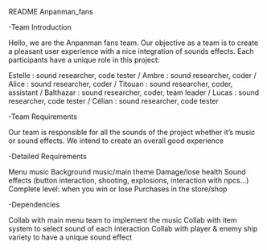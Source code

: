 README Anpanman_fans

-Team Introduction

Hello, we are the Anpanman fans team. Our objective as a team is to create a pleasant user experience with a nice integration of sounds effects. Each participants have a unique role in this project:

Estelle : sound researcher, code tester
 / Ambre : sound researcher, coder
 / Alice : sound researcher, coder
 / Titouan : sound researcher, coder, assistant
 / Balthazar : sound researcher, coder, team leader
 / Lucas : sound researcher, code tester
 / Célian : sound researcher, code tester

-Team Requirements

Our team is responsible for all the sounds of the project whether it’s music or sound effects. We intend to create an overall good experience

-Detailed Requirements

Menu music
Background music/main theme
Damage/lose health
Sound effects (button interaction, shooting, explosions, interaction with npcs…)
Complete level: when you win or lose
Purchases in the store/shop

-Dependencies

Collab with main menu team to implement the music
Collab with item system to select sound of each interaction
Collab with player & enemy ship variety to have a unique sound effect


